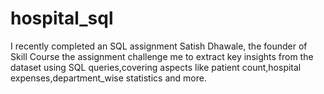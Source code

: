 # hospital_sql
I recently completed an SQL assignment Satish Dhawale, the founder of Skill Course
the assignment challenge me to extract key insights from the dataset using SQL queries,covering aspects like 
patient count,hospital expenses,department_wise statistics and more.
